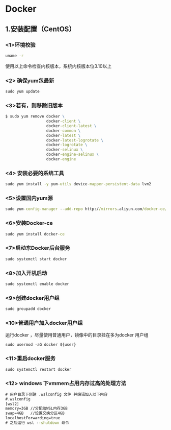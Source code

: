 # Docker

## 1.安装配置（CentOS）

### <1>环境校验

```cmd
uname -r
```

使用以上命令检查内核版本，系统内核版本位3.10以上

### <2> 确保yum包最新

```cmd
sudo yum update
```

### <3>若有，则移除旧版本

```cmd
$ sudo yum remove docker \
                  docker-client \
                  docker-client-latest \
                  docker-common \
                  docker-latest \
                  docker-latest-logrotate \
                  docker-logrotate \
                  docker-selinux \
                  docker-engine-selinux \
                  docker-engine

```

### <4> 安装必要的系统工具

```cmd
sudo yum install -y yum-utils device-mapper-persistent-data lvm2

```

### <5>设置国内yum源

```cmd
sudo yum-config-manager --add-repo http://mirrors.aliyun.com/docker-ce/linux/centos/docker-ce.repo
```

### <6>安装Docker-ce

```cmd
sudo yum install docker-ce
```

### <7>启动东Docker后台服务

```cmd
sudo systemctl start docker
```

### <8>加入开机启动

```cmd
sudo systemctl enable docker
```

### <9>创建docker用户组

```cmd
sudo groupadd docker
```

### <10>普通用户加入docker用户组 

运行docker ，尽量使用普通用户，镜像中的目录挂在多为docker 用户组

```
sudo usermod -aG docker ${user}
```

### <11>重启docker服务

```cmd
sudo systemctl restart docker
```

### <12> windows 下vmmem占用内存过高的处理方法

```cmd
# 用户目录下创建 .wslconfig 文件 并编辑加入以下内容
#.wslconfig
[wsl2]
memory=3GB //分配给WSL内存3GB
swap=4GB   //设置交换分区4GB
localhostForwarding=true
# 之后运行 wsl --shutdown 命令
```


